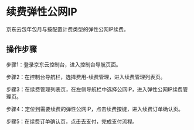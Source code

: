 # 续费弹性公网IP

京东云包年包月与按配置计费类型的弹性公网IP续费。

## 操作步骤

步骤1：登录京东云控制台，进入控制台导航页面。

步骤2：在控制台导航栏，选择费用-续费管理，进入续费管理列表页。

步骤3：在续费管理列表页，在左侧导航栏中选择公网IP，进入弹性公网IP续费管理页。

步骤4：定位到需要续费的弹性公网IP，点击续费按键，进入续费订单确认页。

步骤5：在续费订单确认页，点击去支付，完成支付流程。
